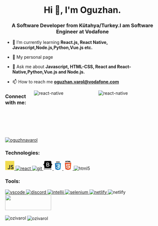 <h1 align="center">Hi 👋, I'm Oguzhan.</h1>
<h3 align="center">A Software Developer from Kütahya/Turkey.I am Software Engineer at Vodafone</h3>



- 🌱 I’m currently learning **React.js, React Native, Javascript,Node.js,Python,Vue.js etc.**



- 📝 My personal page 

- 💬 Ask me about **Javascript, HTML-CSS, React and React-Native,Python,Vue.js and Node.js.**

- 📫 How to reach me **oguzhan.varol@vodafone.com**
<img src="https://github.com/ezranbayantemur/ezranbayantemur/raw/master/animation_500_kd7ngokt.gif" alt="react-native" width="200" height="200" align="right" style="max-width: 100%;">
<img src="https://c.tenor.com/K3RaRhj9WhoAAAAC/vodafone-ready.gif" alt="react-native" width="200" height="150" align="right" style="max-width: 100%; margin-right:10px">
<h3 align="left">Connect with me:</h3>
<p align="left">
<a href="https://www.linkedin.com/in/oguzhan-varol/" target="blank"><img align="center" src="https://cdn-icons-png.flaticon.com/512/174/174857.png" alt="oguzhnavarol" height="30" width="30" /></a>

</p>

<h3 align="left">Technologies:</h3>
<p align="left"> 
<a href="https://developer.mozilla.org/en-US/docs/Web/JavaScript" target="_blank"> <img src="https://raw.githubusercontent.com/devicons/devicon/master/icons/javascript/javascript-original.svg" alt="javascript" width="30" height="30"/> </a> 
<a href="https://reactjs.org/" target="_blank"> <img src="https://upload.wikimedia.org/wikipedia/commons/thumb/4/47/React.svg/1200px-React.svg.png" alt="react" width="33" height="30"/> </a> 
<a href="https://git-scm.com/" target="_blank"> <img src="https://www.vectorlogo.zone/logos/git-scm/git-scm-icon.svg" alt="git" width="30" height="30"/> </a>
<a href="https://getbootstrap.com" target="_blank"> <img src="https://raw.githubusercontent.com/devicons/devicon/master/icons/bootstrap/bootstrap-plain-wordmark.svg" alt="bootstrap" width="30" height="30"/> </a>
<a href="https://www.w3schools.com/css/" target="_blank"> <img src="https://raw.githubusercontent.com/devicons/devicon/master/icons/css3/css3-original-wordmark.svg" alt="css3" width="28" height="28"/> </a> 
<a href="https://www.w3.org/html/" target="_blank"> <img src="https://raw.githubusercontent.com/devicons/devicon/master/icons/html5/html5-original-wordmark.svg" alt="html5" width="30" height="30"/> </a>
 <img src="https://upload.wikimedia.org/wikipedia/commons/d/d9/Node.js_logo.svg" alt="html5" width="30" height="30"/>
 
 

  
<h3 align="left">Tools:</h3>

<a href="https://code.visualstudio.com/" target="_blank"> <img src="https://upload.wikimedia.org/wikipedia/commons/thumb/9/9a/Visual_Studio_Code_1.35_icon.svg/1024px-Visual_Studio_Code_1.35_icon.svg.png" alt="vscode" width="30" height="30"/> </a>
<a href="https://discord.com/" target="_blank"> <img src="https://cdn4.iconfinder.com/data/icons/logos-and-brands/512/91_Discord_logo_logos-512.png" alt="discord" width="30" height="30"/> </a> 
<a href="https://www.jetbrains.com/idea/" target="_blank"> <img src="https://dwglogo.com/wp-content/uploads/2017/11/IntelliJ_IDEA_logo_01.png" alt="intellij" width="37" height="37"/> </a>
<a href="https://www.selenium.dev/" target="_blank"> <img src="https://seeklogo.com/images/S/selenium-logo-A1B53CEFB0-seeklogo.com.png" alt="selenium" width="30" height="30"/> </a> 
<a href="https://www.netlify.com/" target="_blank"> <img src="https://www.netlify.com/img/press/logos/logomark.png" alt="netlify" width="30" height="30"/> </a>
<img src="https://e1.pngegg.com/pngimages/736/783/png-clipart-macos-app-icons-android-studio.png" alt="netlify" width="30" height="30"/>
<img src="https://firebase.google.com/images/brand-guidelines/logo-standard.png?hl=th" width="150" height="50"/>


</p>

<p><img align="left" src="https://github-readme-stats.vercel.app/api/top-langs?username=ozivarol&show_icons=true&theme=radical&locale=en&layout=compact" alt="ozivarol" /></p>
<p>&nbsp;<img align="center" src="https://github-readme-stats.vercel.app/api?username=ozivarol&show_icons=true&theme=dark&locale=en" alt="ozivarol" width="50%" /></p>
